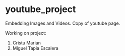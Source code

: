 # youtube_project
Embedding Images and Videos.
Copy of youtube page.


Working on project:
1. Cristu Marian
2. Miguel Tapia Escalera
